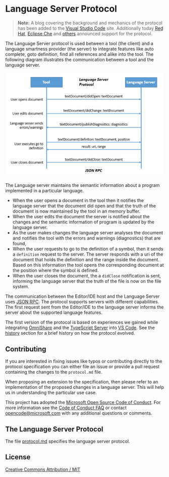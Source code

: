 # Language Server Protocol

> **Note:** A blog covering the background and mechanics of the protocol has been added to the [Visual Studio Code](https://code.visualstudio.com/blogs) site.  Additionally today [Red Hat](http://developers.redhat.com/blog/2016/06/27/a-common-interface-for-building-developer-tools/), [Eclipse Che](http://che.eclipse.org/eclipse-che-now-strategic-platform-red-hat/) and [others](https://github.com/Microsoft/language-server-protocol/wiki/Protocol-Implementations) announced support for the protocol.

The Language Server protocol is used between a tool (the client) and a language smartness provider (the server) to integrate features 
like auto complete, goto definition, find all references and alike into the tool. The following diagram illustrates the communication between a tool and the language server.

![Interaction diagram](images/interaction-diagram.png)

The Language server maintains the semantic information about a program implemented in a particular language. 
* When the user opens a document in the tool then it notifies the language server that the document did open and that the truth of the document is now maintained by the tool in an memory buffer. 
* When the user edits the document the server is notified about the changes and the semantic information of program is updated by the language server.
* As the user makes changes the language server analyses the document and notifies the tool with the errors and warnings (diagnostics) that are found,
* When the user requests to go to the definition of a symbol, then it sends a `definition` request to the server. The server responds with a uri of the document that holds the definition and the range inside the document. Based on this information the tool opens the corresponding document at the position where the symbol is defined.
* When the user closes the document, the a `didClose` notification is sent, informing the language server that the truth of the file is now on the file system.

The communication between the Editor/IDE host and the Language Server uses [JSON RPC](http://www.jsonrpc.org/). The protocol supports servers with different capabilities. The first request sent from the Editor/IDE to the language server informs the server about the supported language features.

The first version of the protocol is based on experiences we gained while
integrating [OmniSharp](http://www.omnisharp.net/) and the [TypeScript Server](https://github.com/Microsoft/TypeScript/tree/master/src/server) into 
[VS Code](https://code.visualstudio.com/). See the [history](https://github.com/Microsoft/language-server-protocol/wiki/Protocol-History) section for a brief history on how the protocol evolved.

## Contributing
If you are interested in fixing issues like typos or contributing directly to the protocol specification you can either file an issue or provide a pull request
containing the changes to the `protocol.md` file. 

When proposing an extension to the specification, then please refer to an implementation of the proposed changes in a language server. This will help us in understanding the particular use case.

This project has adopted the [Microsoft Open Source Code of Conduct](https://opensource.microsoft.com/codeofconduct/). For more information see the [Code of Conduct FAQ](https://opensource.microsoft.com/codeofconduct/faq/) or contact [opencode@microsoft.com](mailto:opencode@microsoft.com) with any additional questions or comments.

## The Language Server Protocol

The file [protocol.md](protocol.md) specifies the language server protocol.

## License
[Creative Commons Attribution / MIT](LICENSE.txt)
